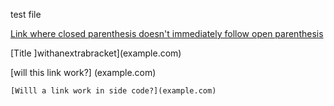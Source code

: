 
test file  

[Link where closed parenthesis doesn't immediately follow open parenthesis](https://docs.microsoft.com/en-us/previous-versions/windows/internet-explorer/ie-developer/platform-apis/aa752574(v=vs.85)?redirectedfrom=MSDN)  

[Title ]withanextrabracket](example.com)


[will this link work?] (example.com)


`[Willl a link work in side code?](example.com)`